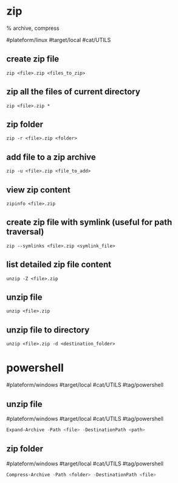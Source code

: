 # zip

% archive, compress

#plateform/linux #target/local #cat/UTILS 

## create zip file
```
zip <file>.zip <files_to_zip>
```

## zip all the files of current directory
```
zip <file>.zip *
```

## zip folder
```
zip -r <file>.zip <folder>
```

## add file to a zip archive
```
zip -u <file>.zip <file_to_add>
```

## view zip content
```
zipinfo <file>.zip
```

## create zip file with symlink (useful for path traversal)
```
zip --symlinks <file>.zip <symlink_file>
```

## list detailed zip file content
```
unzip -Z <file>.zip
```

## unzip file
```
unzip <file>.zip
```

## unzip file to directory
```
unzip <file>.zip -d <destination_folder>
```

# powershell

#plateform/windows #target/local #cat/UTILS  #tag/powershell 


## unzip file
#plateform/windows #target/local #cat/UTILS #tag/powershell 
```powershell
Expand-Archive -Path <file> -DestinationPath <path>
```

## zip folder
#plateform/windows #target/local #cat/UTILS #tag/powershell 
```powershell
Compress-Archive -Path <folder> -DestinationPath <file>
```